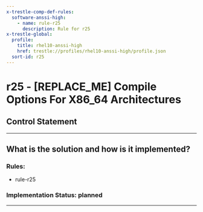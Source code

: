 ```yaml
---
x-trestle-comp-def-rules:
  software-anssi-high:
    - name: rule-r25
      description: Rule for r25
x-trestle-global:
  profile:
    title: rhel10-anssi-high
    href: trestle://profiles/rhel10-anssi-high/profile.json
  sort-id: r25
---
```


# r25 - \[REPLACE_ME\] Compile Options For X86_64 Architectures

## Control Statement

______________________________________________________________________

## What is the solution and how is it implemented?

<!-- For implementation status enter one of: implemented, partial, planned, alternative, not-applicable -->

<!-- Note that the list of rules under ### Rules: is read-only and changes will not be captured after assembly to JSON -->

<!-- Add control implementation description here for control: r25 -->

### Rules:

  - rule-r25

### Implementation Status: planned

______________________________________________________________________
